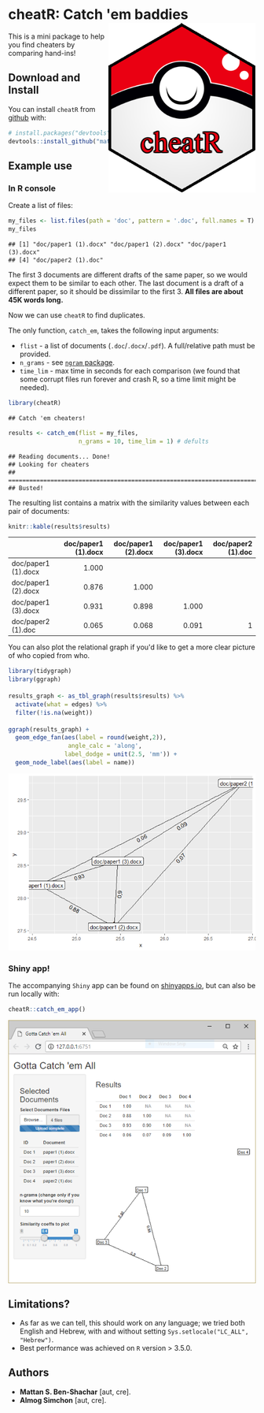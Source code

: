 
<!-- README.md is generated from README.Rmd. Please edit that file -->
cheatR: Catch 'em baddies <img src="doc\cheatRball.png" align="right" height="345" width="300"/>
================================================================================================

This is a mini package to help you find cheaters by comparing hand-ins!

Download and Install
--------------------

You can install `cheatR` from [github](https://github.com/mattansb/cheatR) with:

``` r
# install.packages("devtools")
devtools::install_github("mattansb/cheatR")
```

Example use
-----------

### In R console

Create a list of files:

``` r
my_files <- list.files(path = 'doc', pattern = '.doc', full.names = T)
my_files
```

    ## [1] "doc/paper1 (1).docx" "doc/paper1 (2).docx" "doc/paper1 (3).docx"
    ## [4] "doc/paper2 (1).doc"

The first 3 documents are different drafts of the same paper, so we would expect them to be similar to each other. The last document is a draft of a different paper, so it should be dissimilar to the first 3. **All files are about 45K words long.**

Now we can use `cheatR` to find duplicates.

The only function, `catch_em`, takes the following input arguments:

-   `flist` - a list of documents (`.doc`/`.docx`/`.pdf`). A full/relative path must be provided.
-   `n_grams` - see [`ngram` package](https://github.com/wrathematics/ngram).
-   `time_lim` - max time in seconds for each comparison (we found that some corrupt files run forever and crash R, so a time limit might be needed).

``` r
library(cheatR)
```

    ## Catch 'em cheaters!

``` r
results <- catch_em(flist = my_files,
                    n_grams = 10, time_lim = 1) # defults
```

    ## Reading documents... Done!
    ## Looking for cheaters
    ## ===========================================================================
    ## Busted!

The resulting list contains a matrix with the similarity values between each pair of documents:

``` r
knitr::kable(results$results)
```

|                     |  doc/paper1 (1).docx|  doc/paper1 (2).docx|  doc/paper1 (3).docx|  doc/paper2 (1).doc|
|---------------------|--------------------:|--------------------:|--------------------:|-------------------:|
| doc/paper1 (1).docx |                1.000|                     |                     |                    |
| doc/paper1 (2).docx |                0.876|                1.000|                     |                    |
| doc/paper1 (3).docx |                0.931|                0.898|                1.000|                    |
| doc/paper2 (1).doc  |                0.065|                0.068|                0.091|                   1|

You can also plot the relational graph if you'd like to get a more clear picture of who copied from who.

``` r
library(tidygraph)
library(ggraph)

results_graph <- as_tbl_graph(results$results) %>% 
  activate(what = edges) %>%
  filter(!is.na(weight))

ggraph(results_graph) +
  geom_edge_fan(aes(label = round(weight,2)),
                 angle_calc = 'along',
                label_dodge = unit(2.5, 'mm')) +
  geom_node_label(aes(label = name))
```

![](doc/cheater_graph-1.png)

### Shiny app!

The accompanying `Shiny` app can be found on [shinyapps.io](https://almogsi.shinyapps.io/cheatR/), but can also be run locally with:

``` r
cheatR::catch_em_app()
```

<img src="doc\shiny_app.PNG" align="center"/>

Limitations?
------------

-   As far as we can tell, this should work on any language; we tried both English and Hebrew, with and without setting `Sys.setlocale("LC_ALL", "Hebrew")`.
-   Best performance was achieved on `R` version &gt; 3.5.0.

Authors
-------

-   **Mattan S. Ben-Shachar** \[aut, cre\].
-   **Almog Simchon** \[aut, cre\].
